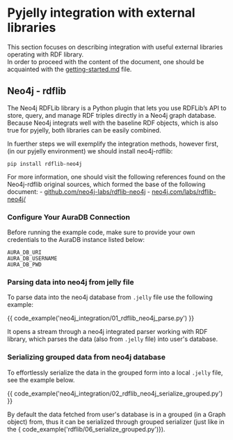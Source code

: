 # Pyjelly integration with external libraries

This section focuses on describing integration with useful external libraries operating with RDF library.  
In order to proceed with the content of the document, one should be acquainted with the [getting-started.md](getting-started.md) file.

## Neo4j - rdflib

The Neo4j RDFLib library is a Python plugin that lets you use RDFLib’s API to store, query, and manage RDF triples directly in a Neo4j graph database.  
Because Neo4j integrats well with the baseline RDF objects, which is also true for pyjelly, both libraries can be easily combined.  

In fuerther steps we will exemplify the integration methods, however first, (in our pyjelly environment) we should install neo4j-rdflib:  
```
pip install rdflib-neo4j
```

For more information, one should visit the following references found on the Neo4j-rdflib original sources, which formed the base of
the following document:
    - [github.com/neo4j-labs/rdflib-neo4j](https://github.com/neo4j-labs/rdflib-neo4j)
    - [neo4j.com/labs/rdflib-neo4j/](https://neo4j.com/labs/rdflib-neo4j/)

### Configure Your AuraDB Connection

Before running the example code, make sure to provide your own credentials to the AuraDB instance listed below:
```
AURA_DB_URI
AURA_DB_USERNAME
AURA_DB_PWD
```

### Parsing data into neo4j from jelly file

To parse data into the neo4j database from `.jelly` file use the following example:

{{ code_example('neo4j_integration/01_rdflib_neo4j_parse.py') }}

It opens a stream through a neo4j integrated parser working with RDF library, which parses the data (also from `.jelly` file) into user's database.

### Serializing grouped data from neo4j database

To effortlessly serialize the data in the grouped form into a local `.jelly` file, see the example below.

{{ code_example('neo4j_integration/02_rdflib_neo4j_serialize_grouped.py') }}

By default the data fetched from user's database is in a grouped (in a Graph object) from, thus it can be serialized through grouped serializer (just like in the { code_example('rdflib/06_serialize_grouped.py')}).
